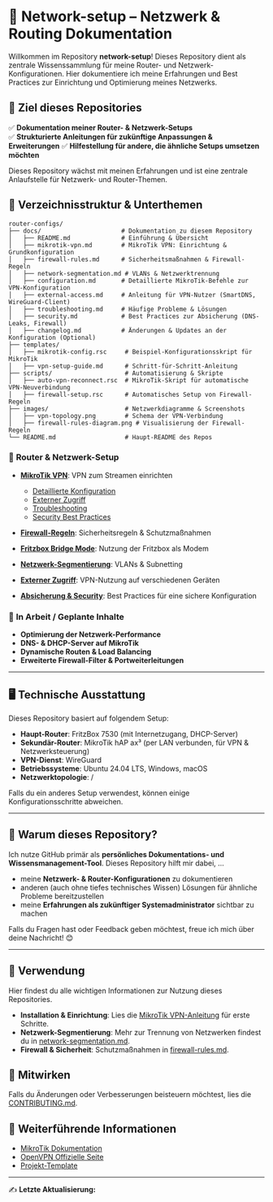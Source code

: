 # 📖 Network-setup – Netzwerk & Routing Dokumentation

Willkommen im Repository **network-setup**! Dieses Repository dient als zentrale Wissenssammlung für meine Router- und Netzwerk-Konfigurationen. Hier dokumentiere ich meine Erfahrungen und Best Practices zur Einrichtung und Optimierung meines Netzwerks.

## 📝 Ziel dieses Repositories

✅ **Dokumentation meiner Router- & Netzwerk-Setups**\
✅ **Strukturierte Anleitungen für zukünftige Anpassungen & Erweiterungen**
✅ **Hilfestellung für andere, die ähnliche Setups umsetzen möchten**

Dieses Repository wächst mit meinen Erfahrungen und ist eine zentrale Anlaufstelle für Netzwerk- und Router-Themen.

## 📂 Verzeichnisstruktur & Unterthemen

```
router-configs/
├── docs/                      # Dokumentation zu diesem Repository
│   ├── README.md              # Einführung & Übersicht
│   ├── mikrotik-vpn.md        # MikroTik VPN: Einrichtung & Grundkonfiguration
│   ├── firewall-rules.md      # Sicherheitsmaßnahmen & Firewall-Regeln
│   ├── network-segmentation.md # VLANs & Netzwerktrennung
│   ├── configuration.md       # Detaillierte MikroTik-Befehle zur VPN-Konfiguration
│   ├── external-access.md     # Anleitung für VPN-Nutzer (SmartDNS, WireGuard-Client)
│   ├── troubleshooting.md     # Häufige Probleme & Lösungen
│   ├── security.md            # Best Practices zur Absicherung (DNS-Leaks, Firewall)
│   ├── changelog.md           # Änderungen & Updates an der Konfiguration (Optional)
├── templates/                  
│   ├── mikrotik-config.rsc     # Beispiel-Konfigurationsskript für MikroTik
│   ├── vpn-setup-guide.md      # Schritt-für-Schritt-Anleitung
├── scripts/                    # Automatisierung & Skripte
│   ├── auto-vpn-reconnect.rsc  # MikroTik-Skript für automatische VPN-Neuverbindung
│   ├── firewall-setup.rsc      # Automatisches Setup von Firewall-Regeln
├── images/                     # Netzwerkdiagramme & Screenshots
│   ├── vpn-topology.png        # Schema der VPN-Verbindung
│   ├── firewall-rules-diagram.png # Visualisierung der Firewall-Regeln
└── README.md                   # Haupt-README des Repos
```

### 🔹 **Router & Netzwerk-Setup**

- **[MikroTik VPN](docs/mikrotik-vpn.md)**: VPN zum Streamen einrichten

  - [Detaillierte Konfiguration](docs/configuration.md)
  - [Externer Zugriff](docs/external-access.md)
  - [Troubleshooting](docs/troubleshooting.md)
  - [Security Best Practices](docs/security.md)

- **[Firewall-Regeln](docs/firewall-rules.md)**: Sicherheitsregeln & Schutzmaßnahmen

- **[Fritzbox Bridge Mode](docs/fritzbox-bridge.md)**: Nutzung der Fritzbox als Modem

- **[Netzwerk-Segmentierung](docs/network-segmentation.md)**: VLANs & Subnetting

- **[Externer Zugriff](docs/external-access.md)**: VPN-Nutzung auf verschiedenen Geräten

- **[Absicherung & Security](docs/security.md)**: Best Practices für eine sichere Konfiguration

### 🚧 **In Arbeit / Geplante Inhalte**

- **Optimierung der Netzwerk-Performance**
- **DNS- & DHCP-Server auf MikroTik**
- **Dynamische Routen & Load Balancing**
- **Erweiterte Firewall-Filter & Portweiterleitungen**

---

## 🖥 Technische Ausstattung

Dieses Repository basiert auf folgendem Setup:

- **Haupt-Router**: FritzBox 7530 (mit Internetzugang, DHCP-Server)
- **Sekundär-Router**: MikroTik hAP ax³ (per LAN verbunden, für VPN & Netzwerksteuerung)
- **VPN-Dienst**: WireGuard
- **Betriebssysteme**: Ubuntu 24.04 LTS, Windows, macOS
- **Netzwerktopologie**: /

Falls du ein anderes Setup verwendest, können einige Konfigurationsschritte abweichen.

---

## 📝 Warum dieses Repository?

Ich nutze GitHub primär als **persönliches Dokumentations- und Wissensmanagement-Tool**. Dieses Repository hilft mir dabei, …

- meine **Netzwerk- & Router-Konfigurationen** zu dokumentieren
- anderen (auch ohne tiefes technisches Wissen) Lösungen für ähnliche Probleme bereitzustellen
- meine **Erfahrungen als zukünftiger Systemadministrator** sichtbar zu machen

Falls du Fragen hast oder Feedback geben möchtest, freue ich mich über deine Nachricht! 😊

---

## 🚀 Verwendung

Hier findest du alle wichtigen Informationen zur Nutzung dieses Repositories.

- **Installation & Einrichtung**: Lies die [MikroTik VPN-Anleitung](docs/mikrotik-vpn.md) für erste Schritte.
- **Netzwerk-Segmentierung**: Mehr zur Trennung von Netzwerken findest du in [network-segmentation.md](docs/network-segmentation.md).
- **Firewall & Sicherheit**: Schutzmaßnahmen in [firewall-rules.md](docs/firewall-rules.md).

## 🤝 Mitwirken

Falls du Änderungen oder Verbesserungen beisteuern möchtest, lies die [CONTRIBUTING.md](CONTRIBUTING.md).

## 🔗 Weiterführende Informationen

- [MikroTik Dokumentation](https://wiki.mikrotik.com)
- [OpenVPN Offizielle Seite](https://openvpn.net)
- [Projekt-Template](https://github.com/steviexo/project-template)

---

✍ **Letzte Aktualisierung:**

